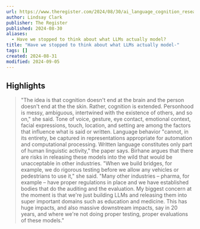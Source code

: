 ```yaml
---
url: https://www.theregister.com/2024/08/30/ai_language_cognition_research/
author: Lindsay Clark
publisher: The Register
published: 2024-08-30
aliases:
  - Have we stopped to think about what LLMs actually model?
title: "Have we stopped to think about what LLMs actually model-"
tags: []
created: 2024-08-31
modified: 2024-09-05
---
```


## Highlights

> "The idea is that cognition doesn't end at the brain and the person doesn't end at the the skin. Rather, cognition is extended. Personhood is messy, ambiguous, intertwined with the existence of others, and so on," she said. Tone of voice, gesture, eye contact, emotional context, facial expressions, touch, location, and setting are among the factors that influence what is said or written. Language behavior "cannot, in its entirety, be captured in representations appropriate for automation and computational processing. Written language constitutes only part of human linguistic activity," the paper says.
> Birhane argues that there are risks in releasing these models into the wild that would be unacceptable in other industries. "When we build bridges, for example, we do rigorous testing before we allow any vehicles or pedestrians to use it," she said. "Many other industries – pharma, for example – have proper regulations in place and we have established bodies that do the auditing and the evaluation. My biggest concern at the moment is that we're just building LLMs and releasing them into super important domains such as education and medicine. This has huge impacts, and also massive downstream impacts, say in 20 years, and where we're not doing proper testing, proper evaluations of these models."

